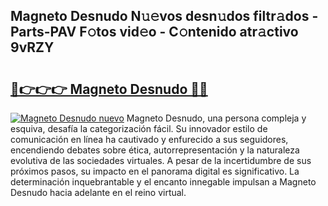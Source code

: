 ## Magneto Desnudo N𝚞𝚎vos desn𝚞dos filtr𝚊dos - Parts-PAV F𝚘tos vid𝚎o - C𝚘ntenido atr𝚊ctivo 9vRZY

# <h2><a href="http://mb6ov6a.tromn.icu/?c=Magneto+Desnudo">🔗👉👉👉 Magneto Desnudo 🔗🔗</a></h2>

[![Magneto Desnudo nuevo](https://i.imgur.com/pEAQMta.gif)](http://mb6ov6a.tromn.icu/?c=Magneto+Desnudo)
Magneto Desnudo, una persona compleja y esquiva, desafía la categorización fácil. Su innovador estilo de comunicación en línea ha cautivado y enfurecido a sus seguidores, encendiendo debates sobre ética, autorrepresentación y la naturaleza evolutiva de las sociedades virtuales. A pesar de la incertidumbre de sus próximos pasos, su impacto en el panorama digital es significativo. La determinación inquebrantable y el encanto innegable impulsan a Magneto Desnudo hacia adelante en el reino virtual.
